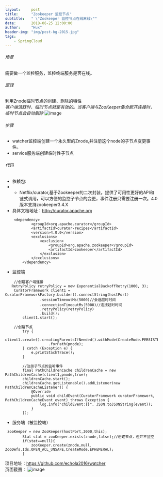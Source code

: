 ```yaml
---
layout:     post
title:      "Zookeeper 监控节点"
subtitle:   " \"Zookeeper 监控节点在线离线\""
date:       2018-06-25 12:00:00
author:     "Hux"
header-img: "img/post-bg-2015.jpg"
tags:
    - SpringCloud
---
```


###### 场景
需要做一个监控服务，监控终端服务是否在线。
###### 原理  
利用Znode临时节点的创建、删除的特性    
*客户端活跃时，临时节点就是有效的。当客户端与ZooKeeper集合断开连接时，临时节点会自动删除*
![image](https://note.youdao.com/yws/public/resource/1f77183ecf1421a6d62d9e1af531ec88/xmlnote/F6C29C70FA5245B7A8D346CFD05A1AF0/11242)
###### 步骤
- watcher监控端创建一个永久型的Znode,并注册这个node的子节点变更事件。
- service服务端创建临时性子节点
###### 代码
- 依赖包:
- - Netflix/curator,基于Zookeeper的二次封装，提供了可用性更好的API和链式调用，可以方便的监控子节点的变更，事件注册只需要注册一次。4.0版本支持zookeeper3.4.X
- 具体文档地址：http://curator.apache.org

```
	<dependency>
			<groupId>org.apache.curator</groupId>
			<artifactId>curator-recipes</artifactId>
			<version>4.0.0</version>
			<exclusions>
				<exclusion>
					<groupId>org.apache.zookeeper</groupId>
					<artifactId>zookeeper</artifactId>
				</exclusion>
			</exclusions>
		</dependency>
```
- 监控端

```
    //创建客户端连接
   RetryPolicy retryPolicy = new ExponentialBackoffRetry(1000, 3);
    CuratorFramework client1 = CuratorFrameworkFactory.builder().connectString(hostPort)
                .sessionTimeoutMs(5000)//会话超时时间
                .connectionTimeoutMs(5000)//连接超时时间
                .retryPolicy(retryPolicy)
                .build();
        client1.start();
    
    //创建节点
        try {
            client1.create().creatingParentsIfNeeded().withMode(CreateMode.PERSISTENT)
                    .forPath(pnode);
        } catch (Exception e) {
            e.printStackTrace();
        }
        
        //注册子节点的监听事件
        final PathChildrenCache childrenCache = new PathChildrenCache(client1,pnode,true);
        childrenCache.start();
        childrenCache.getListenable().addListener(new PathChildrenCacheListener() {
            @Override
            public void childEvent(CuratorFramework curatorFramework, PathChildrenCacheEvent event) throws Exception {
                log.info("childEvent:{}", JSON.toJSONString(event));
            }
        });
```
- 服务端（被监控端）

```
 zooKeeper = new ZooKeeper(hostPort,3000,this);
        Stat stat = zooKeeper.exists(znode,false);//创建节点，但并不监控
        if(stat==null){
            zooKeeper.create(znode,null, ZooDefs.Ids.OPEN_ACL_UNSAFE,CreateMode.EPHEMERAL);
        }
```
项目地址：https://github.com/echola2016/watcher  
页面截图：
![image](https://note.youdao.com/yws/public/resource/1f77183ecf1421a6d62d9e1af531ec88/xmlnote/40F08B61E5E344F1A34864E42EEB4B73/11299)
